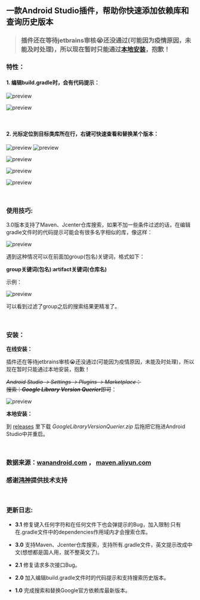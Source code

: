 ## 一款Android Studio插件，帮助你快速添加依赖库和查询历史版本
>### 插件还在等待jetbrains审核😭还没通过(可能因为疫情原因，未能及时处理)，所以现在暂时只能通过[本地安装](https://github.com/wuyr/GoogleLibraryVersionQuerier#安装)，抱歉！
### 特性：
#### 1. 编辑build.gradle时，会有代码提示：

![preview](https://github.com/wuyr/GoogleLibraryVersionQuerier/raw/master/previews/1.gif)

![preview](https://github.com/wuyr/GoogleLibraryVersionQuerier/raw/master/previews/2.gif)

<br/>

#### 2. 光标定位到目标类库所在行，右键可快速查看和替换某个版本：

![preview](https://github.com/wuyr/GoogleLibraryVersionQuerier/raw/master/previews/3.gif) ![preview](https://github.com/wuyr/GoogleLibraryVersionQuerier/raw/master/previews/4.gif)

![preview](https://github.com/wuyr/GoogleLibraryVersionQuerier/raw/master/previews/5.png)

![preview](https://github.com/wuyr/GoogleLibraryVersionQuerier/raw/master/previews/6.png)

![preview](https://github.com/wuyr/GoogleLibraryVersionQuerier/raw/master/previews/7.png)

<br/>

### 使用技巧:
3.0版本支持了Maven、Jcenter仓库搜索，如果不加一些条件过滤的话，在编辑gradle文件时的代码提示可能会有很多名字相似的库，像这样：

![preview](https://github.com/wuyr/GoogleLibraryVersionQuerier/raw/master/previews/9.png)

遇到这种情况可以在前面加group(包名)关键词，格式如下：

**group关键词(包名)**:**artifact关键词(仓库名)**

示例：

![preview](https://github.com/wuyr/GoogleLibraryVersionQuerier/raw/master/previews/10.png)

可以看到过滤了group之后的搜索结果更精准了。

<br/>

### 安装：
**在线安装：**

插件还在等待jetbrains审核😭还没通过(可能因为疫情原因，未能及时处理)，所以现在暂时只能通过本地安装，抱歉！

~~*Android Studio -> Settings -> Plugins -> Marketplace*：<br/>搜索：***Google Library Version Querier***即可~~：

![preview](https://github.com/wuyr/GoogleLibraryVersionQuerier/raw/master/previews/8.png)

**本地安装：**

到 [releases](https://github.com/wuyr/GoogleLibraryVersionQuerier/releases) 里下载 *GoogleLibraryVersionQuerier.zip* 后拖把它拖进Android Studio中并重启。

<br/>

### 数据来源：[wanandroid.com](https://wanandroid.com/maven_pom/index) ， [maven.aliyun.com](https://maven.aliyun.com/mvn/view)
### 感谢[鸿神](https://www.wanandroid.com/)提供技术支持

<br/>

### 更新日志:

 - **3.1** 修复键入任何字符和在任何文件下也会弹提示的Bug，加入限制:只有在.gradle文件中的dependencies作用域内才会搜索仓库。

 - **3.0** 支持Maven、Jcenter仓库搜索，支持所有.gradle文件，英文提示改成中文(想想都是国人用，就不整英文了)。

 - **2.1** 修复请求多次接口Bug。 

 - **2.0** 加入编辑build.gradle文件时的代码提示和支持搜索历史版本。

 - **1.0** 完成搜索和替换Google官方依赖库最新版本。
     
